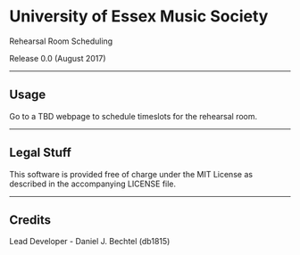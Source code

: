 # University of Essex Music Society
  Rehearsal Room Scheduling

  Release 0.0 (August 2017)
  
----------------------------------------------
Usage
----------------------------------------------

Go to a TBD webpage to schedule timeslots for the rehearsal room. 

----------------------------------------------
Legal Stuff
----------------------------------------------

This software is provided free of charge under the MIT License as described in the accompanying LICENSE file. 

----------------------------------------------
Credits
----------------------------------------------
Lead Developer - Daniel J. Bechtel (db1815)
